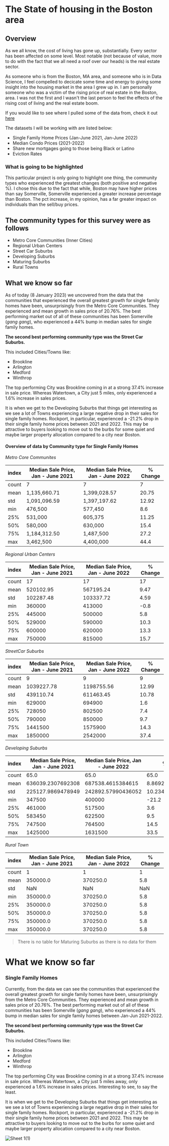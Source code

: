 # The State of housing in the Boston area

<!--
Table of contents goes here
-->
## Overview

As we all know, the cost of living has gone up, substantially. Every sector has been affected on some level. Most notable (not because of value, more to do with the fact that we all need a roof over our heads) is the real estate sector.

As someone who is from the Boston, MA area, and someone who is in Data Science, I feel compelled to decicate some time and energy to giving some insight into the housing market in the area I grew up in. I am personally someone who was a victim of the rising price of real estate in the Boston, area. I was not the first and I wasn't the last person to feel the effects of the rising cost of living and the real estate boom.

If you would like to see where I pulled some of the data from, check it out [here](https://www.tbf.org/news-and-insights/reports//2022/October/2022%20Greater%20Boston%20Housing%20Report%20Card/2022%20GBHRC%20Charts)

The datasets I will be working with are listed below:

* Single Family Home Prices (Jan-June 2021, Jan-June 2022)
* Median Condo Prices (2021-2022)
* Share new mortgages going to those being Black or Latino
* Eviction Rates

### What is going to be highlighted

This particular project is only going to highlight one thing, the community types who experienced the greatest changes (both positive and negative %). I chose this due to the fact that while, Boston may have higher prices than say Somerville, Somerville experienced a greater increase percentage than Boston. The pct increase, in my opinion, has a far greater impact on individuals than the sell/buy prices.

## The community types for this survey were as follows

- Metro Core Communities (Inner Cities)
- Regional Urban Centers
- Street Car Suburbs
- Developing Suburbs
- Maturing Suburbs
- Rural Towns

## What we know so far

As of today (8 January 2023) we uncovered from the data that the communities that experienced the overall greatest growth for single family homes have been, unsurprisingly from the Metro Core Communities. They experienced and mean growth in sales price of 20.76%. The best performing market out of all of these communities has been Somerville (*gang gang*), who experienced a 44% bump in median sales for single family homes.

**The second best performing community type was the Street Car Suburbs.**

This included Cities/Towns like:

* Brookline
* Arlington
* Medford
* Winthrop

The top performing City was Brookline coming in at a strong 37.4% increase in sale price. Whereas Watertown, a City just 5 miles, only experienced a 1.6% increase in sales prices.

It is when we get to the Developing Suburbs that things get interesting as we see a lot of Towns experiencing a large negative drop in their sales for single family homes. Rockport, in particular, experienced a -21.2% drop in their single family home prices between 2021 and 2022. This may be attractive to buyers looking to move out to the burbs for some quiet and maybe larger property allocation compared to a city near Boston.

#### Overview of data by Community type for Single Family Homes

*Metro Core Communites*

|index|Median Sale Price, Jan - June 2021|Median Sale Price, Jan - June 2022|% Change|
|---|---|---|---|
|count|7|7|7|
|mean|1,135,660\.71|1,399,028\.57|20\.75|
|std|1,091,096\.59|1,397,197\.62|12\.92|
|min|476,500|577,450|8\.6|
|25%|531,000|605,375|11\.25|
|50%|580,000|630,000|15\.4|
|75%|1,184,312\.50|1,487,500|27\.2|
|max|3,462,500|4,400,000|44\.4|

*Regional Urban Centers*

|index|Median Sale Price, Jan - June 2021|Median Sale Price, Jan - June 2022|% Change|
|---|---|---|---|
|count|17|17|17|
|mean|520102\.95|567195\.24|9\.47|
|std|102287\.48|103337\.72|4\.59|
|min|360000|413000|-0\.8|
|25%|445000|500000|5\.8|
|50%|529000|590000|10\.3|
|75%|600000|620000|13\.3|
|max|750000|815000|15\.7|

*StreetCar Suburbs*

|index|Median Sale Price, Jan - June 2021|Median Sale Price, Jan - June 2022|% Change|
|---|---|---|---|
|count|9|9|9|
|mean|1039227\.78|1198755\.56|12\.99|
|std|439110\.74|611463\.45|10\.78|
|min|629000|694900|1\.6|
|25%|728050|802500|7\.4|
|50%|790000|850000|9\.7|
|75%|1441500|1575900|14\.3|
|max|1850000|2542000|37\.4|

*Developing Suburbs*

|index|Median Sale Price, Jan - June 2021|Median Sale Price, Jan - June 2022|% Change|
|---|---|---|---|
|count|65\.0|65\.0|65\.0|
|mean|636039\.2307692308|687538\.4615384615|8\.86923076923077|
|std|225127\.9869478949|242892\.57990436052|10\.234316096424736|
|min|347500|400000|-21\.2|
|25%|461000|517500|3\.6|
|50%|583450|622500|9\.5|
|75%|747500|764500|14\.5|
|max|1425000|1631500|33\.5|

*Rural Town*

|index|Median Sale Price, Jan - June 2021|Median Sale Price, Jan - June 2022|% Change|
|---|---|---|---|
|count|1|1|1|
|mean|350000\.0|370250\.0|5\.8|
|std|NaN|NaN|NaN|
|min|350000\.0|370250\.0|5\.8|
|25%|350000\.0|370250\.0|5\.8|
|50%|350000\.0|370250\.0|5\.8|
|75%|350000\.0|370250\.0|5\.8|
|max|350000\.0|370250\.0|5\.8|

> There is no table for Maturing Suburbs as there is no data for them

# What we know so far

### Single Family Homes

Currently, from the data we can see the communities that experienced the overall greatest growth for single family homes have been, unsurprisingly from the Metro Core Communities. They experienced and mean growth in sales price of 20.76%. The best performing market out of all of these communities has been Somerville (*gang gang*), who experienced a 44% bump in median sales for single family homes between Jan-Jun 2021-2022.

**The second best performing community type was the Street Car Suburbs.**

This included Cities/Towns like:

* Brookline
* Arlington
* Medford
* Winthrop

The top performing City was Brookline coming in at a strong 37.4% increase in sale price. Whereas Watertown, a City just 5 miles away, only experienced a 1.6% increase in sales prices. Interesting to see, to say the least.

It is when we get to the Developing Suburbs that things get interesting as we see a lot of Towns experiencing a large negative drop in their sales for single family homes. Rockport, in particular, experienced a -21.2% drop in their single family home prices between 2021 and 2022. This may be attractive to buyers looking to move out to the burbs for some quiet and maybe larger property allocation compared to a city near Boston.

<!-- ![Sheet 1](https://user-images.githubusercontent.com/91287801/211865276-34263adc-f6b3-4c1f-9f2b-871a4813b18d.png) -->

![Sheet 1(1)](https://user-images.githubusercontent.com/91287801/212280192-28ed6c94-0a9b-493a-ad0c-b66428962b10.png)
<!--
citations go here
- https://www.tbf.org/news-and-insights/reports//2022/October/2022%20Greater%20Boston%20Housing%20Report%20Card/2022%20GBHRC%20Charts#single
_ 
-->
